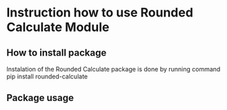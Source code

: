 # Instruction how to use Rounded Calculate Module

## How to install package
 
<p>Instalation of the Rounded Calculate package is done by running command
pip install rounded-calculate</p>

## Package usage
